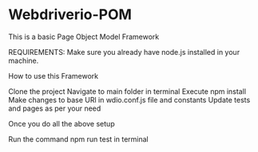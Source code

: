# Webdriverio-POM
This is a basic Page Object Model Framework

REQUIREMENTS:
Make sure you already have node.js installed in your machine.

How to use this Framework

Clone the project
Navigate to main folder in terminal
Execute npm install
Make changes to base URl in wdio.conf.js file and constants
Update tests and pages as per your need

Once you do all the above setup

Run the command npm run test in terminal
